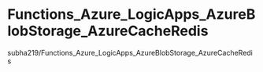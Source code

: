 # Functions_Azure_LogicApps_AzureBlobStorage_AzureCacheRedis
subha219/Functions_Azure_LogicApps_AzureBlobStorage_AzureCacheRedis
